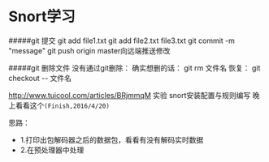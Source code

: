 ﻿Snort学习
====================

#####git 提交
		git add file1.txt
		git add file2.txt file3.txt
		git commit -m "message"
		git push origin master向远端推送修改

#####git 删除文件
		没有通过git删除：
		确实想删的话： git rm 文件名
		恢复： git checkout -- 文件名


http://www.tuicool.com/articles/BRjmmqM 实验 snort安装配置与规则编写
晚上看看这个`(Finish,2016/4/20)`


思路：<br>
* 1.打印出包解码器之后的数据包，看看有没有解码实时数据
* 2.在预处理器中处理
